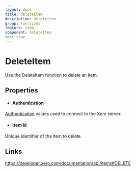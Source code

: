 ```yaml
---
layout: docs
title: deleteitem
description: deleteitem
group: functions
feature: item
component: deleteitem
toc: true
---
```

DeleteItem
============

Use the DeleteItem function to delete an item.

Properties
----------

- #### Authentication
[Authentication](../../../Common/Authentication/Index.md) values used to connect to the Xero server.
- #### Item Id
Unique identifier of the item to delete.


Links
-----

https://developer.xero.com/documentation/api/items#DELETE
